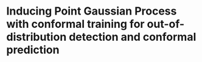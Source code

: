 # Inducing Point Gaussian Process with conformal training for out-of-distribution detection and conformal prediction 
